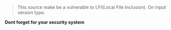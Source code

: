 > This source make be a vulnerable to LFI(Local File Inclusion). On input version type.

**Dont forget for your security system**
